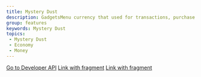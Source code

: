 ```yaml
---
title: Mystery Dust
description: GadgetsMenu currency that used for transactions, purchase cosmetic items, craft Mystery Box and more.
group: features
keywords: Mystery Dust
topics:
 - Mystery Dust
 - Economy
 - Money
---
```


<a href="/wiki/developers/developer-api">Go to Developer API</a>
[Link with fragment](wiki/getting-started/permissions#hats-gadgetsmenuhats)
<a href="wiki/getting-started/permissions#hats-gadgetsmenuhats">Link with fragment</a>